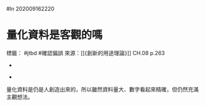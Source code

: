 #ln 202009162220
# 量化資料是客觀的嗎
標籤： #jtbd #確認偏誤 
來源：[[《創新的用途理論》]] CH.08 p.263

-

>

-

量化資料是仍是人創造出來的，所以雖然資料量大、數字看起來精確，但仍然充滿主觀想法。